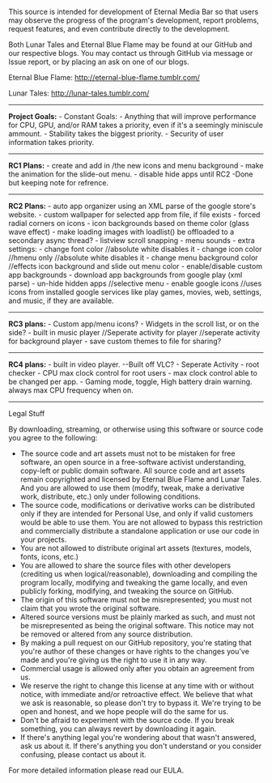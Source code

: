 This source is intended for development of Eternal Media Bar so that users may observe the progress of the program's development, report problems, request features, and even contribute directly to the development.


Both Lunar Tales and Eternal Blue Flame may be found at our GitHub and our respective blogs.
You may contact us through GitHub via message or Issue report, or by placing an ask on one of our blogs.

Eternal Blue Flame: http://eternal-blue-flame.tumblr.com/ 

Lunar Tales: http://lunar-tales.tumblr.com/


<hr>
<strong>Project Goals:</strong>
-	Constant Goals:
-	Anything that will improve performance for CPU, GPU, and/or RAM takes a priority, even if it's a seemingly miniscule ammount.
-	Stability takes the biggest priority.
-	Security of user information takes priority.
</hr>
<hr>
<strong>RC1 Plans:</strong>
-	create and add in /the new icons and menu background
-	make the animation for the slide-out menu.
-	disable hide apps until RC2 -Done but keeping note for refrence.
</hr>
<hr>
<strong>RC2 Plans:</strong>
-	auto app organizer using an XML parse of the google store's website.
-	custom wallpaper for selected app from file, if file exists
-	forced radial corners on icons
-	icon backgrounds based on theme color (glass wave effect)
-	make loading images with loadlist() be offloaded to a secondary async thread?
-	listview scroll snapping
-	menu sounds
-	extra settings:
-	change font color //absolute white disables it
-	change icon color //hmenu only //absolute white disables it
-	change menu background color //effects icon background and slide out menu color
-	enable/disable custom app backgrounds
-	download app backgrounds from google play (xml parse)
-	un-hide hidden apps //selective menu
-	enable google icons //uses icons from installed google services like play games, movies, web, settings, and music, if they are available.
</hr>
<hr>
<strong>RC3 plans:</strong>
-	Custom app/menu icons?
-	Widgets in the scroll list, or on the side?
-	built in music player //Seperate activity for player //seperate activity for background player
-	save custom themes to file for sharing?
</hr>
<hr>
<strong>RC4 plans:</strong>
-	built in video player. --Built off VLC? - Seperate Activity
-	root checker
-	CPU max clock control for root users
-	max clock control able to be changed per app.
-	Gaming mode, toggle, High battery drain warning. always max CPU frequency when on.
<hr/>



Legal Stuff


By downloading, streaming, or otherwise using this software or source code you agree to the following:
-	The source code and art assets must not to be mistaken for free software, an open source in a free-software activist understanding, copy-left or public domain software. All source code and art assets remain copyrighted and licensed by Eternal Blue Flame and Lunar Tales. And you are allowed to use them (modify, tweak, make a derivative work, distribute, etc.) only under following conditions.
-	The source code, modifications or derivative works can be distributed only if they are intended for Personal Use, and only if valid customers would be able to use them. You are not allowed to bypass this restriction and commercially distribute a standalone application or use our code in your projects.
-	You are not allowed to distribute original art assets (textures, models, fonts, icons, etc.)
-	You are allowed to share the source files with other developers (crediting us when logical/reasonable), downloading and compiling the program locally, modifying and tweaking the game locally, and even publicly forking, modifying, and tweaking the source on GitHub.
-	The origin of this software must not be misrepresented; you must not claim that you wrote the original software. 
-	Altered source versions must be plainly marked as such, and must not be misrepresented as being the original software. This notice may not be removed or altered from any source distribution. 
-	By making a pull request on our GitHub repository, you're stating that you're author of these changes or have rights to the changes you've made and you're giving us the right to use it in any way.
-	Commercial usage is allowed only after you obtain an agreement from us.
-	We reserve the right to change this license at any time with or without notice, with immediate and/or retroactive effect. We believe that what we ask is reasonable, so please don't try to bypass it. We're trying to be open and honest, and we hope people will do the same for us.
-	Don't be afraid to experiment with the source code. If you break something, you can always revert by downloading it again.
-	If there's anything legal you're wondering about that wasn't answered, ask us about it. If there's anything you don't understand or you consider confusing, please contact us about it.

For more detailed information please read our EULA.
